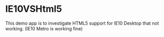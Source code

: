 IE10VSHtml5
===========

This demo app is to investigate HTML5 support for IE10 Desktop that not working. (IE10 Metro is working fine)